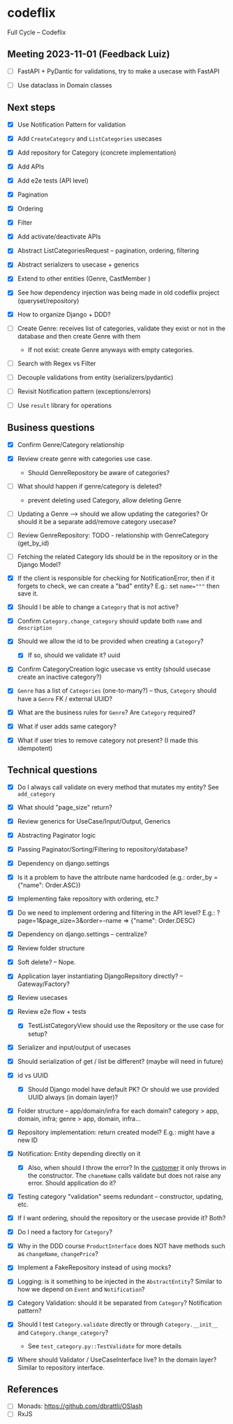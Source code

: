 # codeflix
Full Cycle – Codeflix


## Meeting 2023-11-01 (Feedback Luiz)

- [ ] FastAPI  + PyDantic for validations, try to make a  usecase with FastAPI
- [ ] Use dataclass in Domain classes


## Next steps

- [x] Use Notification Pattern for validation
- [x] Add `CreateCategory` and `ListCategories` usecases
- [x] Add repository for Category (concrete implementation)
- [x] Add APIs
- [x] Add e2e tests (API level)
- [x] Pagination
- [x] Ordering
- [x] Filter
- [x] Add activate/deactivate APIs
- [x] Abstract ListCategoriesRequest – pagination, ordering, filtering
- [x] Abstract serializers to usecase + generics
- [x] Extend to other entities (Genre, CastMember )
- [x] See how dependency injection was being made in old codeflix project (queryset/repository)
- [x] How to organize Django + DDD?
- [ ] Create Genre: receives list of categories, validate they exist or not in the database and then create Genre with them
  - If not exist: create Genre anyways with empty categories.

- [ ] Search with Regex vs Filter
- [ ] Decouple validations from entity (serializers/pydantic)
- [ ] Revisit Notification pattern (exceptions/errors)
- [ ] Use `result` library for operations


## Business questions
- [x] Confirm Genre/Category relationship
- [x] Review create genre with categories use case.
  - Should GenreRepository be aware of categories?
- [ ] What should happen if genre/category is deleted?
  - prevent deleting used Category, allow deleting Genre
- [ ] Updating a Genre –> should we allow updating the categories? Or should it be a separate add/remove category usecase?
- [ ] Review GenreRepository: TODO - relationship with GenreCategory (get_by_id)
- [ ] Fetching the related Category Ids should be in the repository or in the Django Model? 
- [x] If the client is responsible for checking for NotificationError, then if it forgets to check, we can create a "bad" entity? E.g.: set `name="""` then save it.
- [x] Should I be able to change a `Category` that is not active?
- [x] Confirm `Category.change_category` should update both `name` and `description`
- [x] Should we allow the id to be provided when creating a `Category`?
  - [x] If so, should we validate it? uuid
- [x] Confirm CategoryCreation logic usecase vs entity (should usecase create an inactive category?)
- [x] `Genre` has a list of `Categories` (one-to-many?) – thus, `Category` should have a `Genre` FK / external UUID?
- [x] What are the business rules for `Genre`? Are `Category` required?
- [x] What if user adds same category?
- [x] What if user tries to remove category not present? (I made this idempotent)


## Technical questions
- [x] Do I always call validate on every method that mutates my entity? See `add_category`
- [x] What should "page_size" return?
- [x] Review generics for UseCase/Input/Output, Generics
- [x] Abstracting Paginator logic
- [x] Passing Paginator/Sorting/Filtering to repository/database?
- [x] Dependency on django.settings
- [x] Is it a problem to have the attribute name hardcoded (e.g.: order_by = {"name": Order.ASC})
- [x] Implementing fake repository with ordering, etc.?
- [x] Do we need to implement ordering and filtering in the API level? E.g.: ?page=1&page_size=3&order=-name => {"name": Order.DESC}
- [x] Dependency on django.settings – centralize?
- [x] Review folder structure
- [x] Soft delete? – Nope.
- [x] Application layer instantiating DjangoRepsitory directly? – Gateway/Factory?
- [x] Review usecases
- [x] Review e2e flow + tests
  - [x] TestListCategoryView should use the Repository or the use case for setup?
- [x] Serializer and input/output of usecases
- [x] Should serialization of get / list be different? (maybe will need in future)
- [x] id vs UUID
  - [x] Should Django model have default PK? Or should we use provided UUID always (in domain layer)?
- [x] Folder structure – app/domain/infra for each domain? category > app, domain, infra; genre > app, domain, infra...
- [x] Repository implementation: return created model? E.g.: might have a new ID
- [x] Notification: Entity depending directly on it
  - [x] Also, when should I throw the error? In the [customer](https://github.com/devfullcycle/fc-clean-architecture/blob/main/src/domain/customer/entity/customer.ts) it only throws in the constructor. The `chaneName` calls validate but does not raise any error. Should application do it?
- [x] Testing category "validation" seems redundant – constructor, updating, etc.
- [x] If I want ordering, should the repository or the usecase provide it? Both?
- [x] Do I need a factory for `Category`?
- [x] Why in the DDD course `ProductInterface` does NOT have methods such as `changeName`, `changePrice`?
- [x] Implement a FakeRepository instead of using mocks?
- [x] Logging: is it something to be injected in the `AbstractEntity`? Similar to how we depend on `Event` and `Notification`?
- [x] Category Validation: should it be separated from `Category`? Notification pattern?
- [x] Should I test `Category.validate` directly or through `Category.__init__` and `Category.change_category`?
  - See `test_category.py::TestValidate` for more details
- [x] Where should Validator / UseCaseInterface live? In the domain layer? Similar to repository interface.





## References
- [ ] Monads: https://github.com/dbrattli/OSlash
- [ ] RxJS
